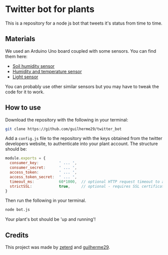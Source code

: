 
# Twitter bot for plants
This is a repository for a node js bot that tweets it's status from time to time.

## Materials
We used an Arduino Uno board coupled with some sensors. You can find them here:
* [Soil humidity sensor][1]
* [Humidity and temperature sensor][2]
* [Light sensor][3]

[1]: https://www.amazon.com/HUABAN-Hygrometer-Humidity-Detection-Moisture/dp/B077PW1VW5
[2]: https://www.amazon.com/Temperature-Relative-Humidity-Compatible-Arduino/dp/B00TM87YRS
[3]: https://www.ptrobotics.com/opticos/4052-gravity-analog-grayscale-sensor-v2.html

You can probably use other similar sensors but you may have to tweak the code for it to work.


## How to use
Download the repository with the following in your terminal:
```bash
git clone https://github.com/guilherme29/twitter_bot
```

Add a ```config.js``` file to the repository with the keys obtained from the twitter developers website, to authenticate into your plant account.
The structure should be:

```javascript
module.exports = {
  consumer_key:         ' ... ',
  consumer_secret:      ' ... ',
  access_token:         ' ... ',
  access_token_secret:  ' ... ',
  timeout_ms:           60*1000,  // optional HTTP request timeout to apply to all requests.
  strictSSL:            true,     // optional - requires SSL certificates to be valid.
}
```

Then run the following in your terminal.
```bash
node bot.js
```
Your plant's bot should be 'up and running'!

## Credits
This project was made by [zeterd][4] and [guilherme29][5].

[4]: https://github.com/Zeterd
[5]: https://github.com/guilherme29
